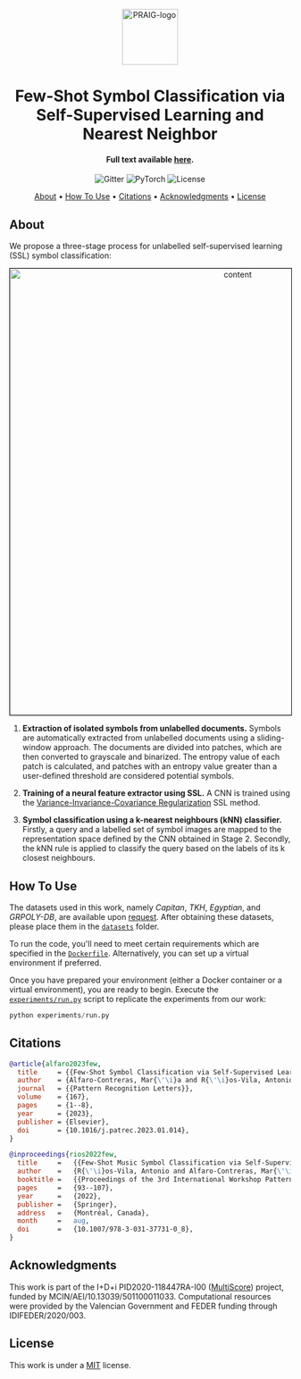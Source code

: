 <p align="center">
  <a href="https://praig.ua.es/"><img src="https://i.imgur.com/Iu7CvC1.png" alt="PRAIG-logo" width="100"></a>
</p>

<h1 align="center">Few-Shot Symbol Classification via Self-Supervised Learning and Nearest Neighbor</h1>

<h4 align="center">Full text available <a href="https://doi.org/10.1016/j.patrec.2023.01.014" target="_blank">here</a>.</h4>

<p align="center">
  <img src="https://img.shields.io/badge/python-3.9.0-orange" alt="Gitter">
  <img src="https://img.shields.io/badge/PyTorch-%23EE4C2C.svg?style=flat&logo=PyTorch&logoColor=white" alt="PyTorch">
  <img src="https://img.shields.io/static/v1?label=License&message=MIT&color=blue" alt="License">
</p>


<p align="center">
  <a href="#about">About</a> •
  <a href="#how-to-use">How To Use</a> •
  <a href="#citations">Citations</a> •
  <a href="#acknowledgments">Acknowledgments</a> •
  <a href="#license">License</a>
</p>


## About

We propose a three-stage process for unlabelled self-supervised learning (SSL) symbol classification:

<p align="center">
  <img src="extras/workflow_final.png" alt="content" style="border: 1px solid black; width: 800px;">
</p>

1) **Extraction of isolated symbols from unlabelled documents.** Symbols are automatically extracted from unlabelled documents using a sliding-window approach. The documents are divided into patches, which are then converted to grayscale and binarized. The entropy value of each patch is calculated, and patches with an entropy value greater than a user-defined threshold are considered potential symbols.
    
2) **Training of a neural feature extractor using SSL.** A CNN is trained using the [Variance-Invariance-Covariance Regularization](https://arxiv.org/abs/2105.04906) SSL method. 
    
3) **Symbol classification using a k-nearest neighbours (kNN) classifier.** Firstly, a query and a labelled set of symbol images are mapped to the representation space defined by the CNN obtained in Stage 2. Secondly, the kNN rule is applied to classify the query based on the labels of its k closest neighbours.

## How To Use

The datasets used in this work, namely *Capitan*, *TKH*, *Egyptian*, and *GRPOLY-DB*, are available upon [request](mailto:malfaro@dlsi.ua.es). After obtaining these datasets, please place them in the [`datasets`](datasets) folder. 

To run the code, you'll need to meet certain requirements which are specified in the [`Dockerfile`](Dockerfile). Alternatively, you can set up a virtual environment if preferred.

Once you have prepared your environment (either a Docker container or a virtual environment), you are ready to begin. Execute the [`experiments/run.py`](experiments/run.py) script to replicate the experiments from our work:

```python
python experiments/run.py
```

## Citations

```bibtex
@article{alfaro2023few,
  title     = {{Few-Shot Symbol Classification via Self-Supervised Learning and Nearest Neighbor}},
  author    = {Alfaro-Contreras, Mar{\'\i}a and R{\'\i}os-Vila, Antonio and Valero-Mas, Jose J and Calvo-Zaragoza, Jorge},
  journal   = {{Pattern Recognition Letters}},
  volume    = {167},
  pages     = {1--8},
  year      = {2023},
  publisher = {Elsevier},
  doi       = {10.1016/j.patrec.2023.01.014},
}

@inproceedings{rios2022few,
  title     =   {{Few-Shot Music Symbol Classification via Self-Supervised Learning and Nearest Neighbor}},
  author    =   {R{\'\i}os-Vila, Antonio and Alfaro-Contreras, Mar{\'\i}a and Valero-Mas, Jose J and Calvo-Zaragoza, Jorge},
  booktitle =   {{Proceedings of the 3rd International Workshop Pattern Recognition for Cultural Heritage}},
  pages     =   {93--107},
  year      =   {2022},
  publisher =   {Springer},
  address   =   {Montréal, Canada},
  month     =   aug,
  doi       =   {10.1007/978-3-031-37731-0_8},
}
```

## Acknowledgments

This work is part of the I+D+i PID2020-118447RA-I00 ([MultiScore](https://sites.google.com/view/multiscore-project)) project, funded by MCIN/AEI/10.13039/501100011033. Computational resources were provided by the Valencian Government and FEDER funding through IDIFEDER/2020/003.

## License
This work is under a [MIT](LICENSE) license.
